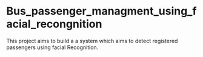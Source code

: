 # Bus_passenger_managment_using_facial_recongnition
This project aims to build a a system which  aims to detect registered passengers  using facial Recognition.
